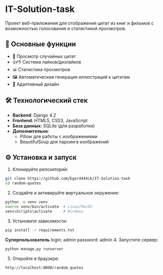 # IT-Solution-task
Проект веб-приложения для отображения цитат из книг и фильмов с возможностью голосования и статистикой просмотров.

## 🚀 Основные функции

- 📜 Просмотр случайных цитат
- 👍👎 Система лайков/дизлайков
- 📊 Статистика просмотров
- 🖼️ Автоматическая генерация иллюстраций к цитатам
- 📱 Адаптивный дизайн

## 🛠 Технологический стек

- **Backend**: Django 4.2
- **Frontend**: HTML5, CSS3, JavaScript
- **База данных**: SQLite (для разработки)
- **Дополнительно**:
  - Pillow для работы с изображениями
  - BeautifulSoup для парсинга изображений

## ⚙️ Установка и запуск

1. Клонируйте репозиторий:
```bash
git clone https://github.com/Egor4444ik/IT-Solution-task
cd random-quotes
```
2. Создайте и активируйте виртуальное окружение:
```bash
python -m venv venv
source venv/bin/activate  # Linux/MacOS
venv\Scripts\activate     # Windows
```
3. Установите зависимости:
```bash
pip install -r requirements.txt
```
**Суперпользователь**
login: admin
password: admin
4. Запустите сервер:
```bash
python manage.py runserver
```
5. Откройте в браузере:
```text
http://localhost:8000/random_quotes
```
